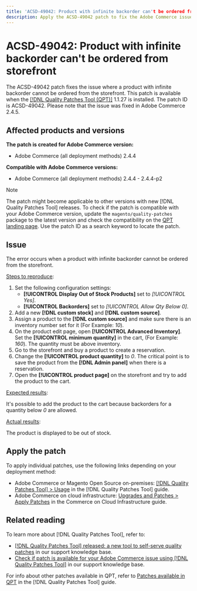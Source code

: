 ```yaml
---
title: 'ACSD-49042: Product with infinite backorder can't be ordered from storefront'
description: Apply the ACSD-49042 patch to fix the Adobe Commerce issue where a product with infinite backorder cannot be ordered from the storefront.
---
```

# ACSD-49042: Product with infinite backorder can't be ordered from storefront

The ACSD-49042 patch fixes the issue where a product with infinite backorder cannot be ordered from the storefront. This patch is available when the [[!DNL Quality Patches Tool (QPT)]](/help/announcements/adobe-commerce-announcements/magento-quality-patches-released-new-tool-to-self-serve-quality-patches.md) 1.1.27 is installed. The patch ID is ACSD-49042. Please note that the issue was fixed in Adobe Commerce 2.4.5.

## Affected products and versions

**The patch is created for Adobe Commerce version:**

* Adobe Commerce (all deployment methods) 2.4.4

**Compatible with Adobe Commerce versions:**

* Adobe Commerce (all deployment methods) 2.4.4 - 2.4.4-p2

>[!NOTE]
>
>The patch might become applicable to other versions with new [!DNL Quality Patches Tool] releases. To check if the patch is compatible with your Adobe Commerce version, update the `magento/quality-patches` package to the latest version and check the compatibility on the [QPT landing page](https://experienceleague.adobe.com/tools/commerce-quality-patches/index.html). Use the patch ID as a search keyword to locate the patch.

## Issue

The error occurs when a product with infinite backorder cannot be ordered from the storefront.

<u>Steps to reproduce</u>:

1. Set the following configuration settings:
    * **[!UICONTROL Display Out of Stock Products]** set to *[!UICONTROL Yes]*.
    * **[!UICONTROL Backorders]** set to *[!UICONTROL Allow Qty Below 0]*.
1. Add a new **[!DNL custom stock]** and **[!DNL custom source]**.
1. Assign a product to the **[!DNL custom source]** and make sure there is an inventory number set for it (For Example: *10*).
1. On the product edit page, open **[!UICONTROL Advanced Inventory]**. Set the **[!UICONTROL minimum quantity]** in the cart, (For Example: *160*). The quantity must be above inventory.
1. Go to the storefront and buy a product to create a reservation.
1. Change the **[!UICONTROL product quantity]** to *0*. The critical point is to save the product from the **[!DNL Admin panel]** when there is a reservation.
1. Open the **[!UICONTROL product page]** on the storefront and try to add the product to the cart.

<u>Expected results</u>:

It's possible to add the product to the cart because backorders for a quantity below *0* are allowed.

<u>Actual results</u>:

The product is displayed to be out of stock.

## Apply the patch

To apply individual patches, use the following links depending on your deployment method:

* Adobe Commerce or Magento Open Source on-premises: [[!DNL Quality Patches Tool] > Usage](https://experienceleague.adobe.com/docs/commerce-operations/tools/quality-patches-tool/usage.html) in the [!DNL Quality Patches Tool] guide.
* Adobe Commerce on cloud infrastructure: [Upgrades and Patches > Apply Patches](https://experienceleague.adobe.com/docs/commerce-cloud-service/user-guide/develop/upgrade/apply-patches.html) in the Commerce on Cloud Infrastructure guide.

## Related reading

To learn more about [!DNL Quality Patches Tool], refer to:

* [[!DNL Quality Patches Tool] released: a new tool to self-serve quality patches](/help/announcements/adobe-commerce-announcements/magento-quality-patches-released-new-tool-to-self-serve-quality-patches.md) in our support knowledge base.
* [Check if patch is available for your Adobe Commerce issue using [!DNL Quality Patches Tool]](/help/support-tools/patches-available-in-qpt-tool/check-patch-for-magento-issue-with-magento-quality-patches.md) in our support knowledge base.

For info about other patches available in QPT, refer to [Patches available in QPT](https://experienceleague.adobe.com/tools/commerce-quality-patches/index.html) in the [!DNL Quality Patches Tool] guide.
